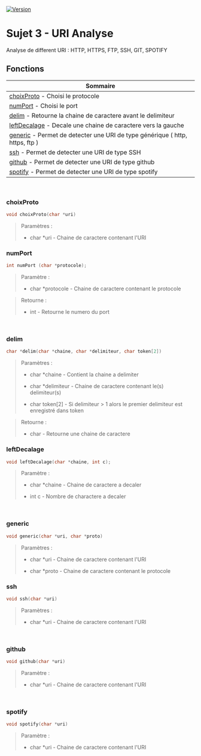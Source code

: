 [![Version](https://img.shields.io/badge/Langage-C-blue)]()

# Sujet 3 - URI Analyse
Analyse de different URI : HTTP, HTTPS, FTP, SSH, GIT, SPOTIFY


## Fonctions 
|Sommaire                                                                                                  |
| ------                                                                                                   |
|   [choixProto](#choixProto) - Choisi le protocole                                                        |
|   [numPort](#numPort) - Choisi le port                                                                   |
|   [delim](#delim) - Retourne la chaine de caractere avant le delimiteur                                  |
|   [leftDecalage](#lleftDecalage) - Decale une chaine de caractere vers la gauche                         |
|   [generic](#generic) - Permet de detecter une URI de type générique ( http, https, ftp )                |
|   [ssh](#ssh) - Permet de detecter une URI de type SSH                                                   |
|   [github](#github) - Permet de detecter une URI de type github                                          |
|   [spotify](#spotify) - Permet de detecter une URI de type spotify                                       |

<br/>

### choixProto
```c
void choixProto(char *uri)
```

>Paramètres :
>
>  * char *uri - Chaine de caractere contenant l'URI

### numPort
```c
int numPort (char *protocole);
```

>Paramètre :
>
>  * char *protocole - Chaine de caractere contenant le protocole

>Retourne :
>
>  * int - Retourne le numero du port
  
<br/>

### delim
```c
char *delim(char *chaine, char *delimiteur, char token[2])
```

>Paramètres :
>
>  * char *chaine - Contient la chaine a delimiter
>
>  * char *delimiteur - Chaine de caractere contenant le(s) delimiteur(s)
>
> * char token[2] - Si delimiteur > 1 alors le premier delimiteur est enregistré dans token

>Retourne :
>
>  * char - Retourne une chaine de caractere

### leftDecalage
```c
void leftDecalage(char *chaine, int c);
```

>Paramètre :
>
>  * char *chaine - Chaine de caractere a decaler
>
> * int c - Nombre de charactere a decaler

<br/>

### generic
```c
void generic(char *uri, char *proto)
```

>Paramètres :
>
>  * char *uri - Chaine de caractere contenant l'URI
>   
>  * char *proto - Chaine de caractere contenant le protocole

### ssh 
```c
void ssh(char *uri)
```

>Paramètres :
>
>  * char *uri - Chaine de caractere contenant l'URI

<br/>

### github
```c
void github(char *uri)
```

>Paramètre :
>
>  * char *uri - Chaine de caractere contenant l'URI

<br/>

### spotify
```c
void spotify(char *uri)
```

>Paramètre :
>
>  * char *uri - Chaine de caractere contenant l'URI
